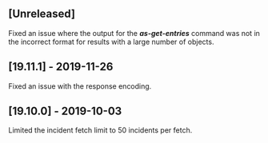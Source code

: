 ## [Unreleased]
Fixed an issue where the output for the ***as-get-entries*** command was not in the incorrect format for results with a large number of objects.

## [19.11.1] - 2019-11-26
Fixed an issue with the response encoding.

## [19.10.0] - 2019-10-03
Limited the incident fetch limit to 50 incidents per fetch.

